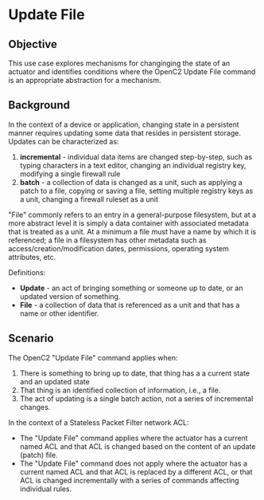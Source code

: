 # Update File

## Objective
This use case explores mechanisms for changinging the state of an actuator and identifies conditions
where the OpenC2 Update File command is an appropriate abstraction for a mechanism.

## Background
In the context of a device or application, changing state in a persistent manner requires updating
some data that resides in persistent storage.  Updates can be characterized as:
1. **incremental** - individual data items are changed step-by-step, such as typing characters in a text editor,
changing an individual registry key, modifying a single firewall rule
2. **batch** - a collection of data is changed as a unit, such as applying a patch to a file, copying or saving
a file, setting multiple registry keys as a unit, changing a firewall ruleset as a unit

"File" commonly refers to an entry in a general-purpose filesystem, but at a more abstract level it is simply a
data container with associated metadata that is treated as a unit. At a minimum a file must have a name by which
it is referenced; a file in a filesystem has other metadata such as access/creation/modification dates, permissions,
operating system attributes, etc.  

Definitions:
* **Update** - an act of bringing something or someone up to date, or an updated version of something.
* **File** - a collection of data that is referenced as a unit and that has a name or other identifier.

## Scenario
The OpenC2 "Update File" command applies when:
1. There is something to bring up to date, that thing has a a current state and an updated state
2. That thing is an identified collection of information, i.e., a file.
3. The act of updating is a single batch action, not a series of incremental changes.

In the context of a Stateless Packet Filter network ACL:
* The "Update File" command applies where the actuator has a current named ACL and that ACL is
changed based on the content of an update (patch) file.
* The "Update File" command does not apply where the actuator has a current named ACL and that ACL is replaced
by a different ACL, or that ACL is changed incrementally with a series of commands affecting individual rules.
